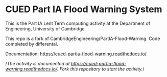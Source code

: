 # CUED Part IA Flood Warning System

This is the Part IA Lent Term computing activity at the Department of
Engineering, University of Cambridge.

This repo is a fork of CambridgeEngineering/PartIA-Flood-Warning. Code
completed by differental.

Documentation: https://cued-partia-flood-warning.readthedocs.io/

/_The activity is documented at
https://cued-partia-flood-warning.readthedocs.io/. Fork this repository
to start the activity._/
